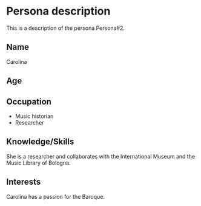 # Persona description

This is a description of the persona Persona#2.

## Name
Carolina 

## Age


## Occupation
- Music historian
- Researcher

## Knowledge/Skills
She is a researcher and collaborates with the International Museum and the Music Library of Bologna.

## Interests
Carolina has a passion for the Baroque.
